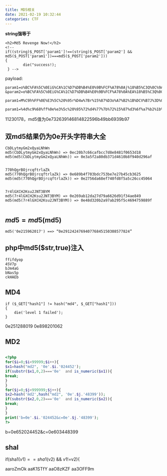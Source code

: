 ```yaml
---
title: MD5相关
date: 2021-02-19 10:32:44
categories: CTF
---
```


**string强等于**

<!--more-->

```
<h2>Md5 Revenge Now!</h2>
<!--
if((string)$_POST['param1']!==(string)$_POST['param2'] && md5($_POST['param1'])===md5($_POST['param2']))
{
        die("success!);
 } -->
```

payload:

```text
param1=o%BC%FA%5C%0EiG%CA%1C%D7%DB%B4%E0%9B%FCF%A78%0Aj%18%B5%C3Q%0C%9A%82%CE%27%A4Cf%40%B1%FC%D6%DC%8D%DF%05%EB%B9%DF%5B%18%88%D4%A6%05%956%BC%EC%3E%90%0F%26%FA%2C%AA%21%25%20g%A7%DB%EA%DB%89%05%A7%07%0D%14dS%20S%FB%90%B5%8A%C4T%E5%B2L%20%95%1C6%CD%17N%CE%80%7B%9C%1E%8DN%26%1A%3A%11%BA%9E%B4%11%BD%04%99%0F%E1%9D%C4%D3%E2%D8%9E%B8%E6%7F%B3%E9%06
&param2=o%BC%FA%5C%0EiG%CA%1C%D7%DB%B4%E0%9B%FCF%A78%0A%EA%18%B5%C3Q%0C%9A%82%CE%27%A4Cf
```

```
param1=M%C9h%FF%0E%E3%5C%20%95r%D4w%7Br%15%87%D3o%A7%B2%1B%DCV%B7J%3D%C0x%3E%7B%95%18%AF%BF%A2%00%A8%28K%F3n%8EKU%B3_Bu%93%D8Igm%A0%D1U%5D%83%60%FB_%07%FE%A2&param2=M%C9h%FF%0E%E3%5C%20%95r%D4w%7Br%15%87%D3o%A7%B2%1B%DCV%B7J%3D%C0x%3E%7B%95%18%AF%BF%A2%02%A8%28K%F3n%8EKU%B3_Bu%93%D8Igm%A0%D1%D5%5D%83%60%FB_%07%FE%A2
```

```
param1=%4d%c9%68%ff%0e%e3%5c%20%95%72%d4%77%7b%72%15%87%d3%6f%a7%b2%1b%dc%56%b7%4a%3d%c0%78%3e%7b%95%18%af%bf%a2%00%a8%28%4b%f3%6e%8e%4b%55%b3%5f%42%75%93%d8%49%67%6d%a0%d1%55%5d%83%60%fb%5f%07%fe%a2&param2=%4d%c9%68%ff%0e%e3%5c%20%95%72%d4%77%7b%72%15%87%d3%6f%a7%b2%1b%dc%56%b7%4a%3d%c0%78%3e%7b%95%18%af%bf%a2%02%a8%28%4b%f3%6e%8e%4b%55%b3%5f%42%75%93%d8%49%67%6d%a0%d1%d5%5d%83%60%fb%5f%07%fe%a2
```

11230178，md5值为0e732639146814822596b49bb6939b97







## 双md5结果仍为0e开头字符串大全

```
CbDLytmyGm2xQyaLNhWn
md5(CbDLytmyGm2xQyaLNhWn) => 0ec20b7c66cafbcc7d8e8481f0653d18
md5(md5(CbDLytmyGm2xQyaLNhWn)) => 0e3a5f2a80db371d4610b8f940d296af


770hQgrBOjrcqftrlaZk
md5(770hQgrBOjrcqftrlaZk) => 0e689b4f703bdc753be7e27b45cb3625
md5(md5(770hQgrBOjrcqftrlaZk)) => 0e2756da68ef740fd8f5a5c26cc45064


7r4lGXCH2Ksu2JNT3BYM
md5(7r4lGXCH2Ksu2JNT3BYM) => 0e269ab12da27d79a6626d91f34ae849
md5(md5(7r4lGXCH2Ksu2JNT3BYM)) => 0e48d320b2a97ab295f5c4694759889f


```



## $md5=md5($md5)

```
md5('0e215962017') ==> “0e291242476940776845150308577824”
```





## php中md5($str,true)注入

```
ffifdyop
4SV7p
bJm4aG
bNas5p
ckHAEb
```





## MD4

```
if ($_GET["hash1"] != hash("md4", $_GET["hash1"]))
{
    die('level 1 failed');
}
```

0e251288019
0e898201062

## MD2

```php

<?php
for($i=0;$i<99999;$i++){
$x1=hash("md2", '0e'.$i.'024452');
if(substr($x1,0,2)==='0e'  and is_numeric($x1)){
break;
}
}
for($j=0;$j<999999;$j++){
$x2=hash('md2',hash("md2", '0e'.$j.'48399'));
if(substr($x2,0,2)==='0e'  and is_numeric($x2)){
break;
}
}
print('b=0e'.$i.'024452&c=0e'.$j.'48399');
?>

```

b=0e652024452&c=0e603448399





## shal

 if(sha1($v1)==sha1($v2) && $v1!=$v2){

aaroZmOk
aaK1STfY
aaO8zKZF
aa3OFF9m